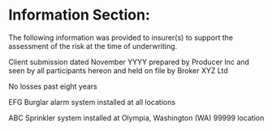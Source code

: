 # Information Section:

The following information was provided to insurer(s) to support the assessment of the risk at the time of underwriting.

Client submission dated November YYYY prepared by Producer Inc and seen by all participants hereon and held on file by Broker XYZ Ltd

No losses past eight years

EFG Burglar alarm system installed at all locations

ABC Sprinkler system installed at Olympia, Washington (WA) 99999 location
